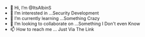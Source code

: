 - 👋 Hi, I’m @ItsAlbinS
- 👀 I’m interested in ...Security Development
- 🌱 I’m currently learning ...Something Crazy
- 💞️ I’m looking to collaborate on ...Something I Don't even Know
- 📫 How to reach me ... Just Via The Link

<!---
albinshiby/albinshiby is a ✨ special ✨ repository because its `README.md` (this file) appears on your GitHub profile.
You can click the Preview link to take a look at your changes.
--->
